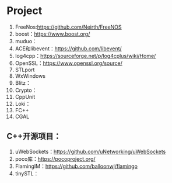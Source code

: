 # Project
1. FreeNos:https://github.com/Neirth/FreeNOS
2. boost：https://www.boost.org/
3. muduo：
4. ACE和libevent：https://github.com/libevent/
5. log4cpp：https://sourceforge.net/p/log4cplus/wiki/Home/
6. OpenSSL：https://www.openssl.org/source/
7. STLport
8. WxWindows
9. Blitz：
10. Crypto：
11. CppUnit
12. Loki：
13. FC++
14. CGAL

## C++开源项目：
1. uWebSockets：https://github.com/uNetworking/uWebSockets
2. poco库：https://pocoproject.org/
3. FlamingIM：https://github.com/balloonwj/flamingo
4. tinySTL：